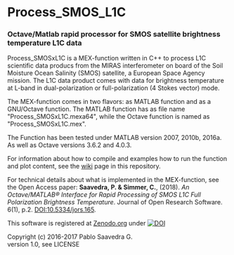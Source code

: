 # Process_SMOS_L1C

### Octave/Matlab rapid processor for SMOS satellite brightness temperature L1C data

Process_SMOSxL1C is a MEX-function written in C++ to process L1C scientific data producs from the MIRAS interferometer on board of the Soil Moisture Ocean Salinity (SMOS) satellite, a European Space Agency mission.
The L1C data product comes with data for brightness temperature at L-band in dual-polarization or full-polarization (4 Stokes vector) mode. 

The MEX-function comes in two flavors: as MATLAB function and as a GNU/Octave function. The MATLAB function has as file name "Process\_SMOSxL1C.mexa64", while the Octave function is named as "Process\_SMOSxL1C.mex".

The Function has been tested under MATLAB version 2007, 2010b, 2016a. As well as Octave versions 3.6.2 and 4.0.3.

For information about how to compile and examples how to run the function and plot content, see the [wiki](https://github.com/pablosaa/Process_SMOS_L1C/wiki) page in this repository.

For technical details about what is implemented in the MEX-function, see the Open Access paper: **Saavedra, P. & Simmer, C.**, (2018). _An Octave/MATLAB® Interface for Rapid Processing of SMOS L1C Full Polarization Brightness Temperature_. Journal of Open Research Software. 6(1), p.2. [DOI:10.5334/jors.165](http://doi.org/10.5334/jors.165).

This software is registered at [Zenodo.org](https://zenodo.org) under [![DOI](https://zenodo.org/badge/81903236.svg)](https://zenodo.org/badge/latestdoi/81903236)

Copyright (c) 2016-2017 Pablo Saavedra G.  
version 1.0, see LICENSE  

